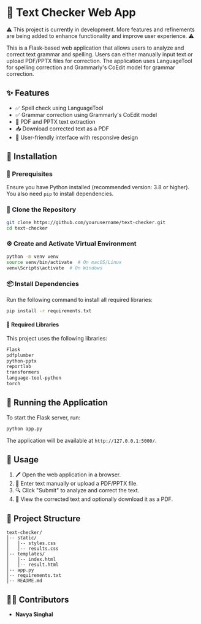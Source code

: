 # 📝 Text Checker Web App
⚠️ This project is currently in development. More features and refinements are being added to enhance functionality and improve user experience. ⚠️

This is a Flask-based web application that allows users to analyze and correct text grammar and spelling. Users can either manually input text or upload PDF/PPTX files for correction. The application uses LanguageTool for spelling correction and Grammarly's CoEdit model for grammar correction.

## ✨ Features
- ✅ Spell check using LanguageTool
- ✅ Grammar correction using Grammarly's CoEdit model
- 📄 PDF and PPTX text extraction
- 📥 Download corrected text as a PDF
- 🎨 User-friendly interface with responsive design

## 🔧 Installation

### 📌 Prerequisites
Ensure you have Python installed (recommended version: 3.8 or higher). You also need `pip` to install dependencies.

### 📂 Clone the Repository
```bash
git clone https://github.com/yourusername/text-checker.git
cd text-checker
```

### ⚙️ Create and Activate Virtual Environment
```bash
python -m venv venv
source venv/bin/activate  # On macOS/Linux
venv\Scripts\activate  # On Windows
```

### 📦 Install Dependencies
Run the following command to install all required libraries:
```bash
pip install -r requirements.txt
```

#### 📜 Required Libraries
This project uses the following libraries:
```txt
Flask
pdfplumber
python-pptx
reportlab
transformers
language-tool-python
torch
```

## 🚀 Running the Application
To start the Flask server, run:
```bash
python app.py
```
The application will be available at `http://127.0.0.1:5000/`.

## 🎯 Usage
1. 🖊️ Open the web application in a browser.
2. 📌 Enter text manually or upload a PDF/PPTX file.
3. 🔍 Click "Submit" to analyze and correct the text.
4. 📜 View the corrected text and optionally download it as a PDF.

## 📁 Project Structure
```
text-checker/
│-- static/
│   │-- styles.css
│   │-- results.css
│-- templates/
│   │-- index.html
│   │-- result.html
│-- app.py
│-- requirements.txt
│-- README.md
```

## 👩‍💻 Contributors
- **Navya Singhal**


